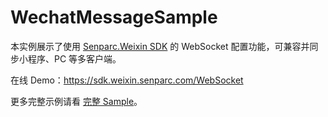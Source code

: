 # WechatMessageSample

本实例展示了使用 [Senparc.Weixin SDK](https://github.com/JeffreySu/WeiXinMPSDK) 的 WebSocket 配置功能，可兼容并同步小程序、PC 等多客户端。

在线 Demo：https://sdk.weixin.senparc.com/WebSocket

更多完整示例请看 [完整 Sample](https://github.com/JeffreySu/WeiXinMPSDK/blob/master/Samples/netcore3.0-mvc/Senparc.Weixin.Sample.NetCore3)。

